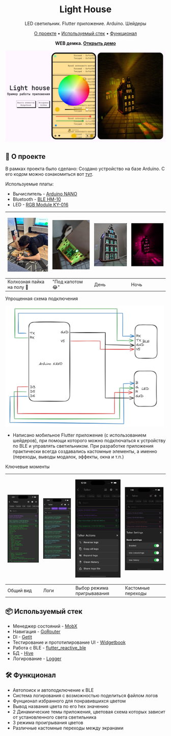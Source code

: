 <div align="center">

# Light House
LED светильник. Flutter приложение. Arduino. Шейдеры

[О проекте](#-о-проекте) •
[Используемый стек](#-используемый-стек) •
[Функционал](#🛠️-функционал)

<b>WEB демка. [Открыть демо](https://rosshs.github.io/light_house)</b>

<p align="center">
    <a href="https://rosshs.github.io/light_house" align="center">
        <img src="https://github.com/RossHS/light_house/blob/finalize/docs/assets/demo_preview.jpg?raw=true">
    </a>
</p>



</div>

## 🤔 О проекте
В рамках проекта было сделано:
Создано устройство на базе Arduino. С его кодом можно ознакомиться вот [тут](https://github.com/RossHS/light_house/tree/master/arduino_source/ble_rgb). 

Используемые платы:
- Вычислитель - [Arduino NANO](https://aliexpress.ru/item/1005002976480289.html?sku_id=12000023034462919&spm=a2g2w.productlist.search_results.0.2cc15e81tViNh2)
- Bluetooth - [BLE HM-10](https://aliexpress.ru/item/32888733000.html?sku_id=12000020204883344&spm=a2g2w.productlist.search_results.0.2cc15e81tViNh2)
- LED - [RGB Module KY-016](https://aliexpress.ru/item/32977462875.html?sku_id=66739573349&spm=a2g2w.productlist.search_results.0.374234db0N2EQs)



| <p align="left"><a align="center"><img src="https://github.com/RossHS/light_house/blob/finalize/docs/assets/kolhoz.jpg?raw=true" width="250px"></a></p> | <p align="left"><a href="https://github.com/RossHS/light_house/blob/finalize/docs/assets/under_the_lid.jpg" align="center"><img src="https://github.com/RossHS/light_house/blob/finalize/docs/assets/under_the_lid.jpg?raw=true" width="250px"></a></p> | <p align="left"><a href="https://github.com/RossHS/light_house/blob/finalize/docs/assets/day.jpg" align="center"><img src="https://github.com/RossHS/light_house/blob/finalize/docs/assets/day.jpg?raw=true" width="250px"></a></p> | <p align="left"><a href="https://github.com/RossHS/light_house/blob/finalize/docs/assets/night.jpg" align="center"><img src="https://github.com/RossHS/light_house/blob/finalize/docs/assets/night.jpg?raw=true" width="250px"></a></p> |
| ------------------------------------------------------------ | ------------------------------------------------------------ | ------------------------------------------------------------ | ------------------------------------------------------------ |
| Колхозная пайка на полу 🤡 | "Под капотом 😂" | День | Ночь |


Упрощенная схема подключения

<p align="left">
        <img src="https://github.com/RossHS/light_house/blob/finalize/docs/assets/connection_scheme.jpg?raw=true" width="500px">
</p>

- Написано мобильное Flutter приложение (с использованием шейдеров), при помощи которого можно подключаться к устройству по BLE и управлять светильником. При разработке приложения практически всегда создавались кастомные элементы, а именно (переходы, выводы модалок, эффекты, окна и т.п.)

Ключевые моменты

| <p align="left"><a href="https://frezyx.github.io/talker" align="center"><img src="https://github.com/Frezyx/talker/blob/dev/docs/assets/v3/talker_flutter/start.png?raw=true" width="250px"></a></p> | <p align="left"><a href="https://frezyx.github.io/talker" align="center"><img src="https://github.com/Frezyx/talker/blob/dev/docs/assets/v3/talker_flutter/filter.png?raw=true" width="250px"></a></p> | <p align="left"><a href="https://frezyx.github.io/talker" align="center"><img src="https://github.com/Frezyx/talker/blob/dev/docs/assets/v3/talker_flutter/actions.png?raw=true" width="250px"></a></p> | <p align="left"><a href="https://frezyx.github.io/talker" align="center"><img src="https://github.com/Frezyx/talker/blob/dev/docs/assets/v3/talker_flutter/settings.png?raw=true" width="250px"></a></p> |
| ------------------------------------------------------------ | ------------------------------------------------------------ | ------------------------------------------------------------ | ------------------------------------------------------------ |
| Общий вид | Логи | Выбор режима пригрывавания | Кастомные переходы |


## 📦 Используемый стек

- Менеджер состояний - [MobX](https://pub.dev/packages/mobx)
- Навигация - [GoRouter](https://pub.dev/packages/go_router)
- DI - [GetIt](https://pub.dev/packages/get_it)
- Тестирование и прототипирование UI - [Widgetbook](https://pub.dev/packages/widgetbook)
- Работа с BLE - [flutter_reactive_ble](https://pub.dev/packages/flutter_reactive_ble)
- БД - [Hive](https://pub.dev/packages/hive)
- Логирование - [Logger](https://pub.dev/packages/logger)

## 🛠️ Функционал
- Автопоиск и автоподключение к BLE
- Система логирования с возможностью поделиться файлом логов
- Фунционал избранного для понравившихся цветом
- Вывод названия цвета по его hex значению 
- 2 Динамические темы приложения, цветовая схема которых зависит от установленного света светильника 
- 3 режима проигрывания цветов
- Различные кастомные переходы между экранами